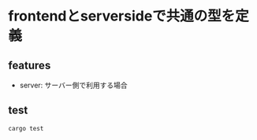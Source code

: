 # frontendとserversideで共通の型を定義

## features

- server: サーバー側で利用する場合

## test

```shell
cargo test
```
